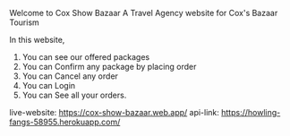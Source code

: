 Welcome to Cox Show Bazaar
A Travel Agency website for Cox's Bazaar Tourism

In this website,

1. You can see our offered packages
2. You can Confirm any package by placing order
3. You can Cancel any order
4. You can Login
5. You can See all your orders.

live-website: https://cox-show-bazaar.web.app/
api-link: https://howling-fangs-58955.herokuapp.com/

